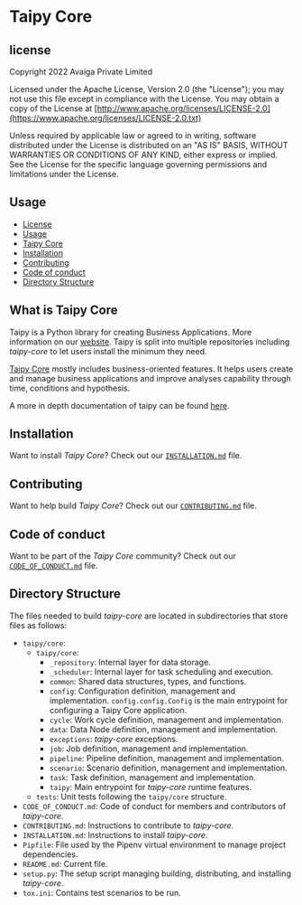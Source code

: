# Taipy Core

## license
Copyright 2022 Avaiga Private Limited

Licensed under the Apache License, Version 2.0 (the "License"); you may not use this file except in compliance with
the License. You may obtain a copy of the License at
[http://www.apache.org/licenses/LICENSE-2.0](https://www.apache.org/licenses/LICENSE-2.0.txt)

Unless required by applicable law or agreed to in writing, software distributed under the License is distributed on
an "AS IS" BASIS, WITHOUT WARRANTIES OR CONDITIONS OF ANY KIND, either express or implied. See the License for the
specific language governing permissions and limitations under the License.

## Usage
- [License](#license)
- [Usage](#usage)
- [Taipy Core](#what-is-taipy-core)
- [Installation](#installation)
- [Contributing](#contributing)
- [Code of conduct](#code-of-conduct)
- [Directory Structure](#directory-structure)

## What is Taipy Core

Taipy is a Python library for creating Business Applications. More information on our
[website](https://www.taipy.io). Taipy is split into multiple repositories including _taipy-core_ to let users
install the minimum they need.

[Taipy Core](https://github.com/Avaiga/taipy-core) mostly includes business-oriented features. It helps users
create and manage business applications and improve analyses capability through time, conditions and hypothesis.

A more in depth documentation of taipy can be found [here](http://insert-link-for-taipy-docs).

## Installation

Want to install _Taipy Core_? Check out our [`INSTALLATION.md`](INSTALLATION.md) file.

## Contributing

Want to help build _Taipy Core_? Check out our [`CONTRIBUTING.md`](CONTRIBUTING.md) file.

## Code of conduct

Want to be part of the _Taipy Core_ community? Check out our [`CODE_OF_CONDUCT.md`](CODE_OF_CONDUCT.md) file.

## Directory Structure

The files needed to build _taipy-core_ are located in subdirectories that store files as follows:

- `taipy/core`:
    - `taipy/core`:
        - `_repository`: Internal layer for data storage.
        - `_scheduler`: Internal layer for task scheduling and execution.
        - `common`: Shared data structures, types, and functions.
        - `config`: Configuration definition, management and implementation. `config.config.Config` is the main
          entrypoint for configuring a Taipy Core application.
        - `cycle`: Work cycle definition, management and implementation.
        - `data`: Data Node definition, management and implementation.
        - `exceptions`: _taipy-core_ exceptions.
        - `job`: Job definition, management and implementation.
        - `pipeline`: Pipeline definition, management and implementation.
        - `scenario`: Scenario definition, management and implementation.
        - `task`: Task definition, management and implementation.
        - `taipy`: Main entrypoint for _taipy-core_ runtime features.
    - `tests`: Unit tests following the `taipy/core` structure.
- `CODE_OF_CONDUCT.md`: Code of conduct for members and contributors of _taipy-core_.
- `CONTRIBUTING.md`: Instructions to contribute to _taipy-core_.
- `INSTALLATION.md`: Instructions to install _taipy-core_.
- `Pipfile`: File used by the Pipenv virtual environment to manage project dependencies.
- `README.md`: Current file.
- `setup.py`: The setup script managing building, distributing, and installing _taipy-core_.
- `tox.ini`: Contains test scenarios to be run.
